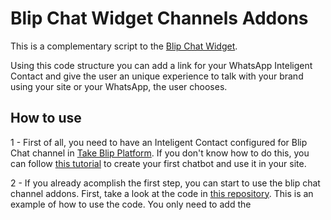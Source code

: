 # Blip Chat Widget Channels Addons

This is a complementary script to the [Blip Chat Widget](https://github.com/takenet/blip-chat-widget "Take Blip Chat Repository"). 

Using this code structure you can add a link for your WhatsApp Inteligent Contact and give the user an unique experience to talk with your brand using your site or your WhatsApp, the user chooses. 

## How to use

1 - First of all, you need to have an Inteligent Contact configured for Blip Chat channel in [Take Blip Platform](https://portal.blip.ai/ "Create your inteligent contact here"). If you don't know how to do this, you can follow [this tutorial](https://help.blip.ai/hc/pt-br/articles/360059366993-Como-adicionar-um-bot-em-um-site-utilizando-o-Blip-Chat- "Como adicionar um bot em um site utilizando o Blip Chat?") to create your first chatbot and use it in your site. 

2 - If you already acomplish the first step, you can start to use the blip chat channel addons. First, take a look at the code in [this repository](https://github.com/matheus-almeida-rosa/blip-chat-widget-channels/blob/master/index.html "blip-chat-widget-channels"). This is an example of how to use the code. You only need to add the **<style>** tag, the **<div class="channels-container" id="channels-container">** and the **<script>** tags to your website. Below you'll see how to add them and configure its dependencies. 

### Style tags

The beaty of the Blip Chat Widget Channels Addons is given by its styles. So you must copy the style of the example to your website in order to use it. You also must have some attention points:

* Make sure you added the styles in your website. It is not a problem to add it in another file, since you know what you are doing :) 
* Make sure your website styles does not match the style names of the styles that you're copying.
* Replace the **background-color** field for parent (The first button that open the other channels), whatsapp (The button that redirects to whatsapp) and blipchat (The blip chat default behavior).

The image below shows the main itens involved in this step

![alt text](https://s3-sa-east-1.amazonaws.com/i.imgtake.takenet.com.br/iecjruie5l/iecjruie5l.jpg)